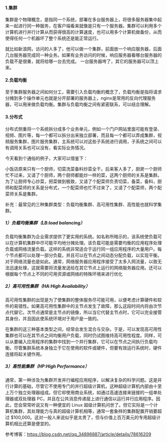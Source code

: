 #### 1.集群

  集群是个物理概念，是指同一个系统，部署在多台服务器上，将很多服务器集中起来一起进行同一种服务，在客户端看来就像是只有一个服务器。集群可以利用多个计算机进行并行计算从而获得很高的计算速度，也可以用多个计算机做备份，从而使得任何一个机器坏了整个系统还是能正常运行。

   就比如新浪网，访问的人多了，他可以做一个集群，前面放一个响应服务器，后面几台服务器完成同一种业务。如果有业务访问的时候，响应服务器看哪台服务器的负载不是很重，就将给哪一台去完成。 一台服务器垮了，其它的服务器可以顶上来。

#### 2.负载均衡

  至于集群服务器之间如何分工，需要引入负载均衡的概念了，负载均衡是指将请求分摊到多个操作单元也就是分开部署的服务器上，nginx是常用的反向代理服务器，可以用来做负载均衡。集群与负载均衡之间有紧密联系，可以结合理解。

#### 3.分布式

  分布式侧重将一个系统拆分成多个业务单元，例如一个门户网站里面可能有登录、视频、图片等，每一个都可以拆分出来独立部署，而且每一个都可以弄成集群，视频服务集群，图片服务集群，主系统可以对这些子系统进行调用，子系统之间可以有调用关系也可以没有，看实际业务情况。

今天看到个通俗的例子，大家可以借鉴下：

小饭店原来只有一个厨师，切菜洗菜备料炒菜全干。后来客人多了，厨房一个厨师忙不过来，又请了个厨师，两个厨师都能炒一样的菜，这两个厨师的关系是集群。为了让厨师专心炒菜，把菜做到极致，又请了个配菜师负责切菜，备菜，备料，厨师和配菜师的关系是分布式，一个配菜师也忙不过来了，又请了个配菜师，两个配菜师关系是集群。

补充：最常见的三种集群类型：负载均衡集群、高可用性集群、高性能也就科学集群。

##### 1）负载均衡集群（LB:load balancing）

负载均衡集群为企业需求提供了更实用的系统。如名称所暗示的，该系统使负载可以在计算机集群中尽可能平均地分摊处理。该负载可能是需要均衡的应用程序处理负载或网络流量负载。这样的系统非常适合于运行同一组应用程序的大量用户。每个节点都可以处理一部分负载，并且可以在节点之间动态分配负载，以实现平衡。对于网络流量也是如此。通常，网络服务器应用程序接受了太多入网流量，以致无法迅速处理，这就需要将流量发送给在其它节点上运行的网络服务器应用。还可以根据每个节点上不同的可用资源或网络的特殊环境来进行优化

##### 2）高可用性集群（HA:High Availability）

高可用性集群的出现是为了使集群的整体服务尽可能可用，以便考虑计算硬件和软件的易错性。如果高可用性集群中的主节点发生了故障，那么这段时间内将由次节点代替它。次节点通常是主节点的镜像，所以当它代替主节点时，它可以完全接管其身份，并且因此使系统环境对于用户是一致的。

在集群的这三种基本类型之间，经常会发生混合与交杂。于是，可以发现高可用性集群也可以在其节点之间均衡用户负载，同时仍试图维持高可用性程度。同样，可以从要编入应用程序的集群中找到一个并行集群，它可以在节点之间执行负载均衡。尽管集群系统本身独立于它在使用的软件或硬件，但要有效运行系统时，硬件连接将起关键作用。

##### 3）高性能集群（HP:High Performance）

通常，第一种涉及为集群开发并行编程应用程序，以解决复杂的科学问题。这是并行计算的基础，尽管它不使用专门的并行超级计算机，这种超级计算机内部由十至上万个独立处理器组成。但它却使用商业系统，如通过高速连接来链接的一组单处理器或双处理器 PC，并且在公共消息传递层上进行通信以运行并行应用程序。因此，您会常常听说又有一种便宜的 Linux 超级计算机问世了。但它实际是一个计算机集群，其处理能力与真的超级计算机相等，通常一套象样的集群配置开销要超过 $100,000。这对一般人来说似乎是太贵了，但与价值上百万美元的专用超级计算机相比还算是便宜的。


参考博客：https://blog.csdn.net/qq_34896887/article/details/78616209 
